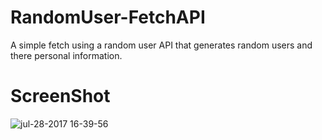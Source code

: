 # RandomUser-FetchAPI

A simple fetch using a random user API that generates random users and there personal information. 

# ScreenShot

![jul-28-2017 16-39-56](https://user-images.githubusercontent.com/28902787/28737284-6deda0ee-73b3-11e7-93a5-96c9655dec3c.gif)
